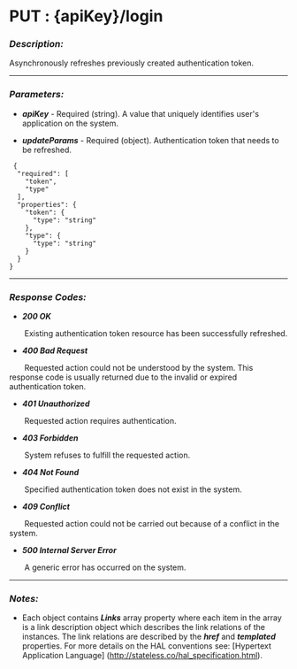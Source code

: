 
# PUT : {apiKey}/login 

### *Description:* 
Asynchronously refreshes previously created authentication token. 



* * *
### *Parameters:*


- ***apiKey*** - Required (string). A value that uniquely identifies user&#39;s application on the system. 


- ***updateParams*** - Required (object). Authentication token that needs to be refreshed. 

```
 {
  "required": [
    "token",
    "type"
  ],
  "properties": {
    "token": {
      "type": "string"
    },
    "type": {
      "type": "string"
    }
  }
} 

```

* * *
### *Response Codes:*


- ***200  OK*** 

&nbsp;&nbsp;&nbsp;&nbsp;&nbsp;&nbsp; Existing authentication token resource has been successfully refreshed. 


- ***400  Bad Request*** 

&nbsp;&nbsp;&nbsp;&nbsp;&nbsp;&nbsp; Requested action could not be understood by the system. This response code is usually returned due to the invalid or expired authentication token. 


- ***401  Unauthorized*** 

&nbsp;&nbsp;&nbsp;&nbsp;&nbsp;&nbsp; Requested action requires authentication. 


- ***403  Forbidden*** 

&nbsp;&nbsp;&nbsp;&nbsp;&nbsp;&nbsp; System refuses to fulfill the requested action. 


- ***404  Not Found*** 

&nbsp;&nbsp;&nbsp;&nbsp;&nbsp;&nbsp; Specified authentication token does not exist in the system. 


- ***409  Conflict*** 

&nbsp;&nbsp;&nbsp;&nbsp;&nbsp;&nbsp; Requested action could not be carried out because of a conflict in the system. 


- ***500  Internal Server Error*** 

&nbsp;&nbsp;&nbsp;&nbsp;&nbsp;&nbsp; A generic error has occurred on the system. 



* * *
### *Notes:* 
- Each object contains ***Links*** array property where each item in the array is a link description object which describes the link relations of the instances. The link relations are described by the ***href*** and ***templated*** properties. For more details on the HAL conventions see: [Hypertext Application Language] (http://stateless.co/hal_specification.html).


